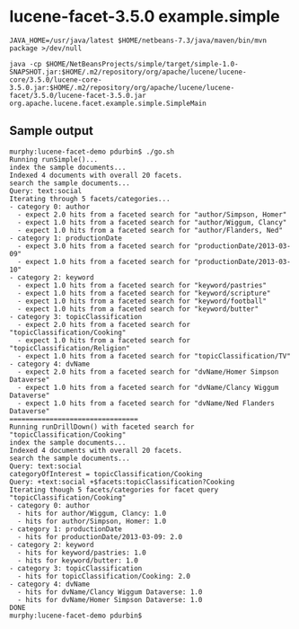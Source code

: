 # lucene-facet-3.5.0 example.simple

    JAVA_HOME=/usr/java/latest $HOME/netbeans-7.3/java/maven/bin/mvn package >/dev/null

    java -cp $HOME/NetBeansProjects/simple/target/simple-1.0-SNAPSHOT.jar:$HOME/.m2/repository/org/apache/lucene/lucene-core/3.5.0/lucene-core-3.5.0.jar:$HOME/.m2/repository/org/apache/lucene/lucene-facet/3.5.0/lucene-facet-3.5.0.jar org.apache.lucene.facet.example.simple.SimpleMain

## Sample output

    murphy:lucene-facet-demo pdurbin$ ./go.sh 
    Running runSimple()...
    index the sample documents...
    Indexed 4 documents with overall 20 facets.
    search the sample documents...
    Query: text:social
    Iterating through 5 facets/categories...
    - category 0: author
      - expect 2.0 hits from a faceted search for "author/Simpson, Homer"
      - expect 1.0 hits from a faceted search for "author/Wiggum, Clancy"
      - expect 1.0 hits from a faceted search for "author/Flanders, Ned"
    - category 1: productionDate
      - expect 3.0 hits from a faceted search for "productionDate/2013-03-09"
      - expect 1.0 hits from a faceted search for "productionDate/2013-03-10"
    - category 2: keyword
      - expect 1.0 hits from a faceted search for "keyword/pastries"
      - expect 1.0 hits from a faceted search for "keyword/scripture"
      - expect 1.0 hits from a faceted search for "keyword/football"
      - expect 1.0 hits from a faceted search for "keyword/butter"
    - category 3: topicClassification
      - expect 2.0 hits from a faceted search for "topicClassification/Cooking"
      - expect 1.0 hits from a faceted search for "topicClassification/Religion"
      - expect 1.0 hits from a faceted search for "topicClassification/TV"
    - category 4: dvName
      - expect 2.0 hits from a faceted search for "dvName/Homer Simpson Dataverse"
      - expect 1.0 hits from a faceted search for "dvName/Clancy Wiggum Dataverse"
      - expect 1.0 hits from a faceted search for "dvName/Ned Flanders Dataverse"
    ================================
    Running runDrillDown() with faceted search for "topicClassification/Cooking"
    index the sample documents...
    Indexed 4 documents with overall 20 facets.
    search the sample documents...
    Query: text:social
    categoryOfInterest = topicClassification/Cooking
    Query: +text:social +$facets:topicClassification?Cooking
    Iterating though 5 facets/categories for facet query "topicClassification/Cooking"
    - category 0: author
      - hits for author/Wiggum, Clancy: 1.0
      - hits for author/Simpson, Homer: 1.0
    - category 1: productionDate
      - hits for productionDate/2013-03-09: 2.0
    - category 2: keyword
      - hits for keyword/pastries: 1.0
      - hits for keyword/butter: 1.0
    - category 3: topicClassification
      - hits for topicClassification/Cooking: 2.0
    - category 4: dvName
      - hits for dvName/Clancy Wiggum Dataverse: 1.0
      - hits for dvName/Homer Simpson Dataverse: 1.0
    DONE
    murphy:lucene-facet-demo pdurbin$ 
